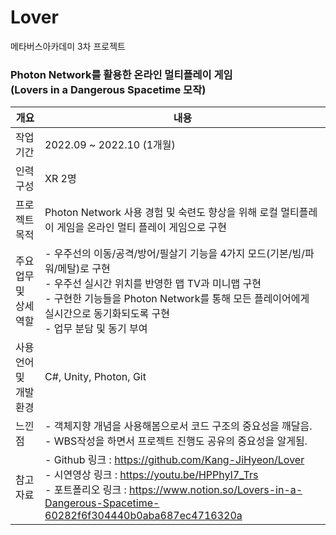 # Lover
메타버스아카데미 3차 프로젝트

### Photon Network를 활용한 온라인 멀티플레이 게임 <br>(Lovers in a Dangerous Spacetime 모작)

|개요|내용|
|---|---|
| 작업 기간 | 2022.09 ~ 2022.10 (1개월) |
| 인력 구성 | XR 2명 |
| 프로젝트 목적 | Photon Network 사용 경험 및 숙련도 향상을 위해 로컬 멀티플레이 게임을 온라인 멀티 플레이 게임으로 구현 |
| 주요업무 및<br>상세역할 | - 우주선의 이동/공격/방어/필살기 기능을 4가지 모드(기본/빔/파워/메탈)로 구현<br>- 우주선 실시간 위치를 반영한 맵 TV과 미니맵 구현<br>- 구현한 기능들을 Photon Network를 통해 모든 플레이어에게 실시간으로 동기화되도록 구현<br>- 업무 분담 및 동기 부여 |
| 사용언어 및<br>개발환경 | C#, Unity, Photon, Git |
| 느낀 점 | - 객체지향 개념을 사용해봄으로서 코드 구조의 중요성을 깨달음.<br>- WBS작성을 하면서 프로젝트 진행도 공유의 중요성을 알게됨. |
| 참고자료 | - Github 링크 : https://github.com/Kang-JiHyeon/Lover<br>- 시연영상 링크 : https://youtu.be/HPPhyI7_Trs <br> - 포트폴리오 링크 : https://www.notion.so/Lovers-in-a-Dangerous-Spacetime-60282f6f304440b0aba687ec4716320a|
